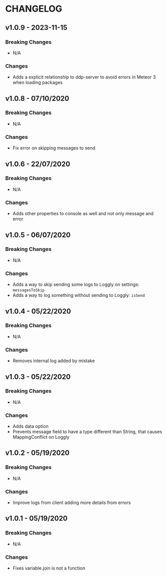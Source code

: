 # CHANGELOG

## v1.0.9 - 2023-11-15
### Breaking Changes
- N/A

### Changes
- Adds a explicit relationship to ddp-server to avoid errors in Meteor 3 when loading packages

## v1.0.8 - 07/10/2020
### Breaking Changes
- N/A

### Changes
- Fix error on skipping messages to send

## v1.0.6 - 22/07/2020
### Breaking Changes
- N/A

### Changes
- Adds other properties to console as well and not only message and error

## v1.0.5 - 06/07/2020
### Breaking Changes
- N/A

### Changes
- Adds a way to skip sending some logs to Loggly on settings: `messagesToSkip`
- Adds a way to log something without sending to Loggly: `isSend`

## v1.0.4 - 05/22/2020
### Breaking Changes
- N/A

### Changes
- Removes internal log added by mistake

## v1.0.3 - 05/22/2020
### Breaking Changes
- N/A

### Changes
- Adds data option
- Prevents message field to have a type different than String, that causes MappingConflict on Loggly

## v1.0.2 - 05/19/2020
### Breaking Changes
- N/A

### Changes
- Improve logs from client adding more details from errors


## v1.0.1 - 05/19/2020
### Breaking Changes
- N/A

### Changes
- Fixes variable.join is not a function
